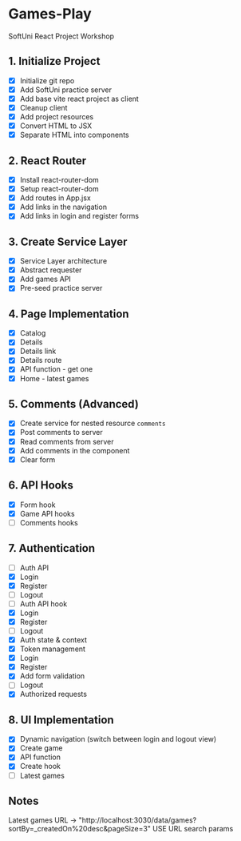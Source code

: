 # Games-Play
SoftUni React Project Workshop

## 1. Initialize  Project
 - [x] Initialize git repo
 - [x] Add SoftUni practice server
 - [x] Add base vite react project as client
 - [x] Cleanup client
 - [x] Add project resources
 - [x] Convert HTML to JSX
 - [x] Separate HTML into components
## 2. React Router
 - [x] Install react-router-dom
 - [x] Setup react-router-dom
 - [x] Add routes in App.jsx
 - [x] Add links in the navigation
 - [x] Add links in login and register forms
## 3. Create Service Layer
 - [x] Service Layer architecture
 - [x] Abstract requester
 - [x] Add games API
 - [x] Pre-seed practice server
## 4. Page Implementation
 - [x] Catalog
 - [x] Details
  - [x] Details link
  - [x] Details route
  - [x] API function - get one
 - [x] Home - latest games
## 5. Comments (Advanced)
 - [x] Create service for nested resource `comments`
 - [x] Post comments to server
 - [x] Read comments from server 
 - [x] Add comments in the component
 - [x] Clear form
## 6. API Hooks
 - [x] Form hook 
 - [x] Game API hooks
 - [ ] Comments hooks
## 7. Authentication
 - [ ] Auth API
  - [x] Login
  - [x] Register
  - [ ] Logout 
 - [ ] Auth API hook
  - [x] Login
  - [x] Register
  - [ ] Logout
 - [x] Auth state & context
 - [x] Token management
 - [x] Login
 - [x] Register
  - [x] Add form validation
 - [ ] Logout
 - [x] Authorized requests
## 8. UI Implementation
 - [x] Dynamic navigation (switch between login and logout view)
 - [x] Create game
  - [x] API function
  - [x] Create hook
- [ ] Latest games

## Notes
Latest games URL -> "http://localhost:3030/data/games?sortBy=_createdOn%20desc&pageSize=3"
USE URL search params